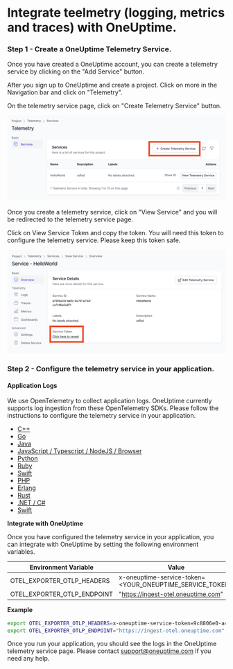 # Integrate teelmetry (logging, metrics and traces) with OneUptime. 

### Step 1 - Create a OneUptime Telemetry Service. 

Once you have created a OneUptime account, you can create a telemetry service by clicking on the "Add Service" button.

After you sign up to OneUptime and create a project. Click on more in the Navigation bar and click on "Telemetry".

On the telemetry service page, click on "Create Telemetry Service" button.

![Create Service](Docs/Telemetry/Logs/Images/CreateService.png)

Once you create a telemetry service, click on "View Service" and you will be redirected to the telemetry service page.

Click on View Service Token and copy the token. You will need this token to configure the telemetry service. Please keep this token safe.

![View Service](Docs/Telemetry/Logs/Images/ViewServiceToken.png)


### Step 2 - Configure the telemetry service in your application.

#### Application Logs

We use OpenTelemetry to collect application logs. OneUptime currently supports log ingestion from these OpenTelemetry SDKs. Please follow the instructions to configure the telemetry service in your application.

- [C++](https://opentelemetry.io/docs/instrumentation/cpp/)
- [Go](https://opentelemetry.io/docs/instrumentation/go/)
- [Java](https://opentelemetry.io/docs/instrumentation/java/)
- [JavaScript / Typescript / NodeJS / Browser](https://opentelemetry.io/docs/instrumentation/js/)
- [Python](https://opentelemetry.io/docs/instrumentation/python/)
- [Ruby](https://opentelemetry.io/docs/instrumentation/ruby/)
- [Swift](https://opentelemetry.io/docs/instrumentation/swift/)
- [PHP](https://opentelemetry.io/docs/instrumentation/php/)
- [Erlang](https://opentelemetry.io/docs/instrumentation/erlang/)
- [Rust](https://opentelemetry.io/docs/instrumentation/rust/)
- [.NET / C#](https://opentelemetry.io/docs/instrumentation/net/)
- [Swift](https://opentelemetry.io/docs/instrumentation/swift/)


**Integrate with OneUptime**

Once you have configured the telemetry service in your application, you can integrate with OneUptime by setting the following environment variables.

| Environment Variable | Value |
| --- | --- |
| OTEL_EXPORTER_OTLP_HEADERS | x-oneuptime-service-token=<YOUR_ONEUPTIME_SERVICE_TOKEN> |
| OTEL_EXPORTER_OTLP_ENDPOINT | "https://ingest-otel.oneuptime.com" |

**Example**

```bash
export OTEL_EXPORTER_OTLP_HEADERS=x-oneuptime-service-token=9c8806e0-a4aa-11ee-be95-010d5967b068
export OTEL_EXPORTER_OTLP_ENDPOINT="https://ingest-otel.oneuptime.com"
```

Once you run your application, you should see the logs in the OneUptime telemetry service page. Please contact support@oneuptime.com if you need any help.
